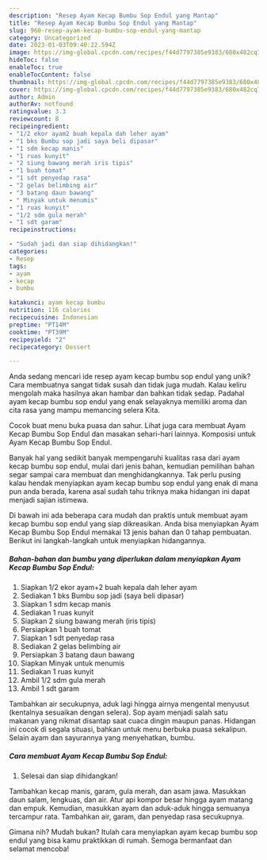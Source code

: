 ```yaml
---
description: "Resep Ayam Kecap Bumbu Sop Endul yang Mantap"
title: "Resep Ayam Kecap Bumbu Sop Endul yang Mantap"
slug: 960-resep-ayam-kecap-bumbu-sop-endul-yang-mantap
category: Uncategorized
date: 2023-01-03T09:40:22.594Z
image: https://img-global.cpcdn.com/recipes/f44d7797385e9383/680x482cq70/ayam-kecap-bumbu-sop-endul-foto-resep-utama.jpg
hideToc: false
enableToc: true
enableTocContent: false
thumbnail: https://img-global.cpcdn.com/recipes/f44d7797385e9383/680x482cq70/ayam-kecap-bumbu-sop-endul-foto-resep-utama.jpg
cover: https://img-global.cpcdn.com/recipes/f44d7797385e9383/680x482cq70/ayam-kecap-bumbu-sop-endul-foto-resep-utama.jpg
author: Admin
authorAv: notfound
ratingvalue: 3.3
reviewcount: 8
recipeingredient:
- "1/2 ekor ayam2 buah kepala dah leher ayam"
- "1 bks Bumbu sop jadi saya beli dipasar"
- "1 sdm kecap manis"
- "1 ruas kunyit"
- "2 siung bawang merah iris tipis"
- "1 buah tomat"
- "1 sdt penyedap rasa"
- "2 gelas belimbing air"
- "3 batang daun bawang"
- " Minyak untuk menumis"
- "1 ruas kunyit"
- "1/2 sdm gula merah"
- "1 sdt garam"
recipeinstructions:

- "Sudah jadi dan siap dihidangkan!"
categories:
- Resep
tags:
- ayam
- kecap
- bumbu

katakunci: ayam kecap bumbu 
nutrition: 116 calories
recipecuisine: Indonesian
preptime: "PT14M"
cooktime: "PT39M"
recipeyield: "2"
recipecategory: Dessert

---
```





Anda sedang mencari ide resep ayam kecap bumbu sop endul yang unik? Cara membuatnya sangat tidak susah dan tidak juga mudah. Kalau keliru mengolah maka hasilnya akan hambar dan bahkan tidak sedap. Padahal ayam kecap bumbu sop endul yang enak selayaknya memiliki aroma dan cita rasa yang mampu memancing selera Kita.





Cocok buat menu buka puasa dan sahur. Lihat juga cara membuat Ayam Kecap Bumbu Sop Endul dan masakan sehari-hari lainnya. Komposisi untuk Ayam Kecap Bumbu Sop Endul.

Banyak hal yang sedikit banyak mempengaruhi kualitas rasa dari ayam kecap bumbu sop endul, mulai dari jenis bahan, kemudian pemilihan bahan segar sampai cara membuat dan menghidangkannya. Tak perlu pusing kalau hendak menyiapkan ayam kecap bumbu sop endul yang enak di mana pun anda berada, karena asal sudah tahu triknya maka hidangan ini dapat menjadi sajian istimewa.






Di bawah ini ada beberapa cara mudah dan praktis untuk membuat ayam kecap bumbu sop endul yang siap dikreasikan. Anda bisa menyiapkan Ayam Kecap Bumbu Sop Endul memakai 13 jenis bahan dan 0 tahap pembuatan. Berikut ini langkah-langkah untuk menyiapkan hidangannya.

<!--inarticleads1-->

##### Bahan-bahan dan bumbu yang diperlukan dalam menyiapkan Ayam Kecap Bumbu Sop Endul:

1. Siapkan 1/2 ekor ayam+2 buah kepala dah leher ayam
1. Sediakan 1 bks Bumbu sop jadi (saya beli dipasar)
1. Siapkan 1 sdm kecap manis
1. Sediakan 1 ruas kunyit
1. Siapkan 2 siung bawang merah (iris tipis)
1. Persiapkan 1 buah tomat
1. Siapkan 1 sdt penyedap rasa
1. Sediakan 2 gelas belimbing air
1. Persiapkan 3 batang daun bawang
1. Siapkan  Minyak untuk menumis
1. Sediakan 1 ruas kunyit
1. Ambil 1/2 sdm gula merah
1. Ambil 1 sdt garam


Tambahkan air secukupnya, aduk lagi hingga airnya mengental menyusut (kentalnya sesuaikan dengan selera). Sop ayam menjadi salah satu makanan yang nikmat disantap saat cuaca dingin maupun panas. Hidangan ini cocok di segala situasi, bahkan untuk menu berbuka puasa sekalipun. Selain ayam dan sayurannya yang menyehatkan, bumbu. 

<!--inarticleads2-->

##### Cara membuat Ayam Kecap Bumbu Sop Endul:


1. Selesai dan siap dihidangkan!

Tambahkan kecap manis, garam, gula merah, dan asam jawa. Masukkan daun salam, lengkuas, dan air. Atur api kompor besar hingga ayam matang dan empuk. Kemudian, masukkan ayam dan aduk-aduk hingga semuanya tercampur rata. Tambahkan air, garam, dan penyedap rasa secukupnya. 

Gimana nih? Mudah bukan? Itulah cara menyiapkan ayam kecap bumbu sop endul yang bisa kamu praktikkan di rumah. Semoga bermanfaat dan selamat mencoba!
